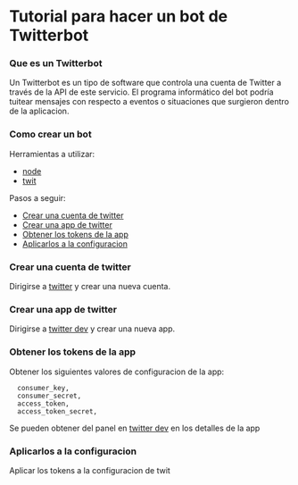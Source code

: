 # Tutorial para hacer un bot de Twitterbot

### Que es un Twitterbot
Un Twitterbot es un tipo de software que controla una cuenta de Twitter a través de la API de este servicio. El programa informático del bot podría tuitear mensajes con respecto a eventos o situaciones que surgieron dentro de la aplicacion.

### Como crear un bot
Herramientas a utilizar:
 - [node](https://nodejs.org/es/)
 - [twit](https://github.com/ttezel/twit)


Pasos a seguir:
 - [Crear una cuenta de twitter](#crear-una-cuenta-de-twitter)
 - [Crear una app de twitter](#crear-una-app-de-twitter)
 - [Obtener los tokens de la app](#obtener-los-tokens-de-la-app)
 - [Aplicarlos a la configuracion](#aplicarlos-a-la-configuracion)

### Crear una cuenta de twitter
Dirigirse a [twitter](https://www.twitter.com) y crear una nueva cuenta.
 
### Crear una app de twitter
Dirigirse a [twitter dev](https://developer.twitter.com/en/apps) y crear una nueva app.


### Obtener los tokens de la app
Obtener los siguientes valores de configuracion de la app:
```
  consumer_key,
  consumer_secret,
  access_token,
  access_token_secret,
```
Se pueden obtener del panel en [twitter dev](https://developer.twitter.com/en/apps) en los detalles de la app

### Aplicarlos a la configuracion
Aplicar los tokens a la configuracion de twit



